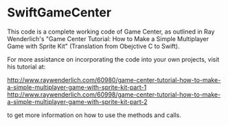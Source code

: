SwiftGameCenter
===============

This code is a complete working code of Game Center, as outlined in Ray Wenderlich's "Game Center Tutorial: How to Make a Simple Multiplayer Game with Sprite Kit" (Translation from Obejctive C to Swift).

For more assistance on incorporating the code into your own projects, visit his tutorial at:

http://www.raywenderlich.com/60980/game-center-tutorial-how-to-make-a-simple-multiplayer-game-with-sprite-kit-part-1
<br>
http://www.raywenderlich.com/60998/game-center-tutorial-how-to-make-a-simple-multiplayer-game-with-sprite-kit-part-2

to get more information on how to use the methods and calls.

